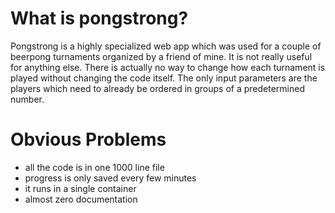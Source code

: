 # What is pongstrong?
Pongstrong is a highly specialized web app which was used for a couple of beerpong turnaments organized by a friend of mine.
It is not really useful for anything else. There is actually no way to change how each turnament is played without changing the code itself.
The only input parameters are the players which need to already be ordered in groups of a predetermined number. 

# Obvious Problems
  - all the code is in one 1000 line file
  - progress is only saved every few minutes
  - it runs in a single container 
  - almost zero documentation
